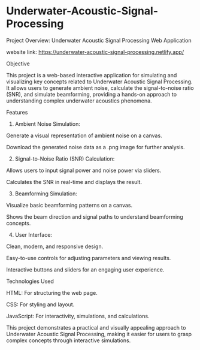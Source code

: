 # Underwater-Acoustic-Signal-Processing
Project Overview: Underwater Acoustic Signal Processing Web Application

website link:
https://underwater-acoustic-signal-processing.netlify.app/

Objective

This project is a web-based interactive application for simulating and visualizing key concepts related to Underwater Acoustic Signal Processing. It allows users to generate ambient noise, calculate the signal-to-noise ratio (SNR), and simulate beamforming, providing a hands-on approach to understanding complex underwater acoustics phenomena.

Features

1. Ambient Noise Simulation:

Generate a visual representation of ambient noise on a canvas.

Download the generated noise data as a .png image for further analysis.



2. Signal-to-Noise Ratio (SNR) Calculation:

Allows users to input signal power and noise power via sliders.

Calculates the SNR in real-time and displays the result.



3. Beamforming Simulation:

Visualize basic beamforming patterns on a canvas.

Shows the beam direction and signal paths to understand beamforming concepts.



4. User Interface:

Clean, modern, and responsive design.

Easy-to-use controls for adjusting parameters and viewing results.

Interactive buttons and sliders for an engaging user experience.




Technologies Used

HTML: For structuring the web page.

CSS: For styling and layout.

JavaScript: For interactivity, simulations, and calculations.

This project demonstrates a practical and visually appealing approach to Underwater Acoustic Signal Processing, making it easier for users to grasp complex concepts through interactive simulations.
